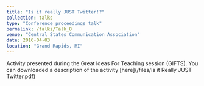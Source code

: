 ```yaml
---
title: "Is it really JUST Twitter!?"
collection: talks
type: "Conference proceedings talk"
permalink: /talks/Talk_8
venue: "Central States Communication Association"
date: 2016-04-03
location: "Grand Rapids, MI"
---
```


Activity presented during the Great Ideas For Teaching session (GIFTS). You can downloaded a description of the activity [here](/files/Is it Really JUST Twitter.pdf)
